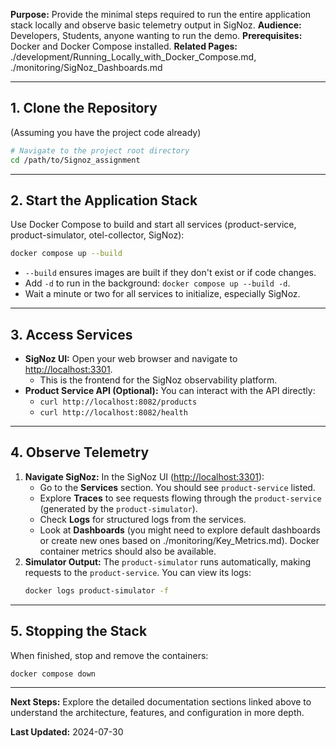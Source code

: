 **Purpose:** Provide the minimal steps required to run the entire application stack locally and observe basic telemetry output in SigNoz.
**Audience:** Developers, Students, anyone wanting to run the demo.
**Prerequisites:** Docker and Docker Compose installed.
**Related Pages:** ./development/Running_Locally_with_Docker_Compose.md, ./monitoring/SigNoz_Dashboards.md

---

## 1. Clone the Repository

(Assuming you have the project code already)

```bash
# Navigate to the project root directory
cd /path/to/Signoz_assignment
```

---

## 2. Start the Application Stack

Use Docker Compose to build and start all services (product-service, product-simulator, otel-collector, SigNoz):

```bash
docker compose up --build
```

*   `--build` ensures images are built if they don't exist or if code changes.
*   Add `-d` to run in the background: `docker compose up --build -d`.
*   Wait a minute or two for all services to initialize, especially SigNoz.

---

## 3. Access Services

*   **SigNoz UI:** Open your web browser and navigate to [http://localhost:3301](http://localhost:3301).
    *   This is the frontend for the SigNoz observability platform.
*   **Product Service API (Optional):** You can interact with the API directly:
    *   `curl http://localhost:8082/products`
    *   `curl http://localhost:8082/health`

---

## 4. Observe Telemetry

1.  **Navigate SigNoz:** In the SigNoz UI ([http://localhost:3301](http://localhost:3301)):
    *   Go to the **Services** section. You should see `product-service` listed.
    *   Explore **Traces** to see requests flowing through the `product-service` (generated by the `product-simulator`).
    *   Check **Logs** for structured logs from the services.
    *   Look at **Dashboards** (you might need to explore default dashboards or create new ones based on ./monitoring/Key_Metrics.md). Docker container metrics should also be available.
2.  **Simulator Output:** The `product-simulator` runs automatically, making requests to the `product-service`. You can view its logs:
    ```bash
    docker logs product-simulator -f
    ```

---

## 5. Stopping the Stack

When finished, stop and remove the containers:

```bash
docker compose down
```

---

**Next Steps:** Explore the detailed documentation sections linked above to understand the architecture, features, and configuration in more depth.

**Last Updated:** 2024-07-30
